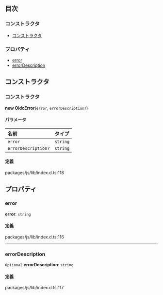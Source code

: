 ## 目次

### コンストラクタ

- [コンストラクタ](OidcError.md#constructor)

### プロパティ

- [error](OidcError.md#error)
- [errorDescription](OidcError.md#errordescription)

## コンストラクタ

### コンストラクタ

**new OidcError**(`error`, `errorDescription?`)

#### パラメータ

| 名前                | タイプ     |
| :------------------- | :------- |
| `error`             | `string` |
| `errorDescription?` | `string` |

#### 定義

packages/js/lib/index.d.ts:118

## プロパティ

### error

**error**: `string`

#### 定義

packages/js/lib/index.d.ts:116

---

### errorDescription

`Optional` **errorDescription**: `string`

#### 定義

packages/js/lib/index.d.ts:117